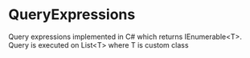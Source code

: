 # QueryExpressions
Query expressions implemented in C# which returns IEnumerable&lt;T>. Query is executed on List&lt;T> where T is custom class

